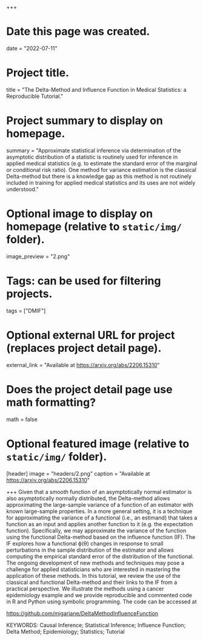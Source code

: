 +++
# Date this page was created.
date = "2022-07-11"

# Project title.
title = "The Delta-Method and Influence Function in Medical Statistics: a Reproducible Tutorial."

# Project summary to display on homepage.
summary = "Approximate statistical inference via determination of the asymptotic distribution of a statistic is routinely used for inference in applied medical statistics (e.g. to estimate the standard error of the marginal or conditional risk ratio). One method for variance estimation is the classical Delta-method but there is a knowledge gap as this method is not routinely included in training for applied medical statistics and its uses are not widely understood."    

# Optional image to display on homepage (relative to `static/img/` folder).
image_preview = "2.png"

# Tags: can be used for filtering projects.
tags = ["DMIF"]

# Optional external URL for project (replaces project detail page).
external_link = "Available at https://arxiv.org/abs/2206.15310"

# Does the project detail page use math formatting?
math = false

# Optional featured image (relative to `static/img/` folder).
[header]
image = "headers/2.png"
caption = "Available at https://arxiv.org/abs/2206.15310"

+++
Given that a smooth function of an asymptotically normal estimator is also asymptotically normally distributed, the Delta-method allows approximating the large-sample variance of a function of an estimator with known large-sample properties. In a more general setting, it is a technique for approximating the variance of a functional (i.e., an estimand) that takes a function as an input and applies another function to it (e.g. the expectation function). Specifically, we may approximate the variance of the function using the functional Delta-method based on the influence function (IF). The IF explores how a functional ϕ(θ) changes in response to small perturbations in the sample distribution of the estimator and allows computing the empirical standard error of the distribution of the functional. The ongoing development of new methods and techniques may pose a challenge for applied statisticians who are interested in mastering the application of these methods. In this tutorial, we review the use of the classical and functional Delta-method and their links to the IF from a practical perspective. We illustrate the methods using a cancer epidemiology example and we provide reproducible and commented code in R and Python using symbolic programming. The code can be accessed at 

https://github.com/migariane/DeltaMethodInfluenceFunction     

KEYWORDS: Causal Inference; Statistical Inference; Influence Function; Delta Method; Epidemiology; Statistics; Tutorial  